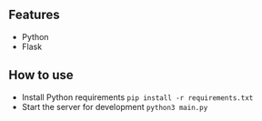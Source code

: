 ## Features

- Python
- Flask

## How to use

- Install Python requirements `pip install -r requirements.txt`
- Start the server for development `python3 main.py`
